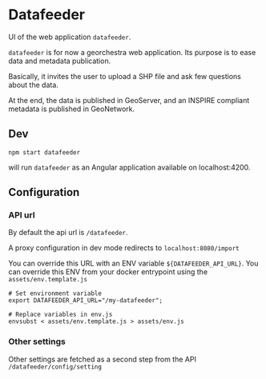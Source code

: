 # Datafeeder
UI of the web application `datafeeder`.

`datafeeder` is for now a georchestra web application. Its purpose is to ease data and metadata publication.

Basically, it invites the user to upload a SHP file and ask few questions about the data. 

At the end, the data is published in GeoServer, and an INSPIRE compliant metadata is published in GeoNetwork.

## Dev
```
npm start datafeeder
```
will run `datafeeder` as an Angular application available on localhost:4200.

## Configuration
### API url
By default the api url is `/datafeeder`.

A proxy configuration in dev mode redirects to `localhost:8080/import`

You can override this URL with an ENV variable `${DATAFEEDER_API_URL}`.
You can override this ENV from your docker entrypoint using the `assets/env.template.js`
```
# Set environment variable
export DATAFEEDER_API_URL="/my-datafeeder";

# Replace variables in env.js
envsubst < assets/env.template.js > assets/env.js
```

### Other settings
Other settings are fetched as a second step from the API `/datafeeder/config/setting`
